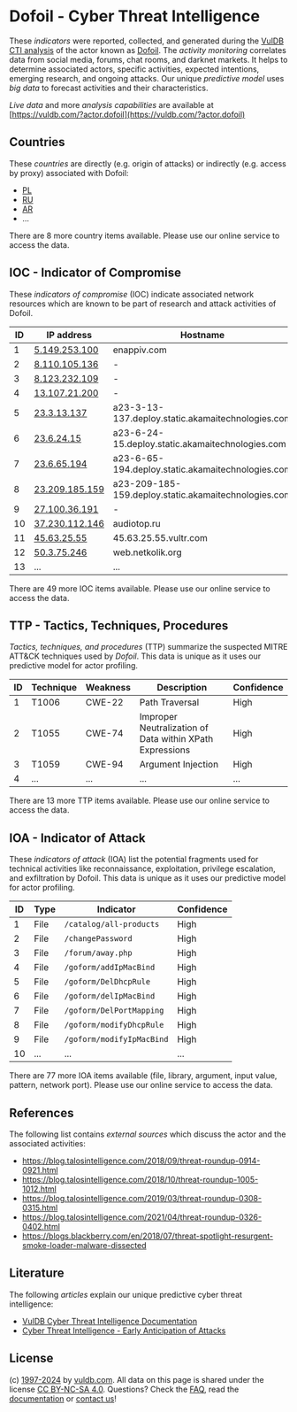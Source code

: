 # Dofoil - Cyber Threat Intelligence

These _indicators_ were reported, collected, and generated during the [VulDB CTI analysis](https://vuldb.com/?kb.cti) of the actor known as [Dofoil](https://vuldb.com/?actor.dofoil). The _activity monitoring_ correlates data from social media, forums, chat rooms, and darknet markets. It helps to determine associated actors, specific activities, expected intentions, emerging research, and ongoing attacks. Our unique _predictive model_ uses _big data_ to forecast activities and their characteristics.

_Live data_ and more _analysis capabilities_ are available at [https://vuldb.com/?actor.dofoil](https://vuldb.com/?actor.dofoil)

## Countries

These _countries_ are directly (e.g. origin of attacks) or indirectly (e.g. access by proxy) associated with Dofoil:

* [PL](https://vuldb.com/?country.pl)
* [RU](https://vuldb.com/?country.ru)
* [AR](https://vuldb.com/?country.ar)
* ...

There are 8 more country items available. Please use our online service to access the data.

## IOC - Indicator of Compromise

These _indicators of compromise_ (IOC) indicate associated network resources which are known to be part of research and attack activities of Dofoil.

ID | IP address | Hostname | Campaign | Confidence
-- | ---------- | -------- | -------- | ----------
1 | [5.149.253.100](https://vuldb.com/?ip.5.149.253.100) | enappiv.com | - | High
2 | [8.110.105.136](https://vuldb.com/?ip.8.110.105.136) | - | - | High
3 | [8.123.232.109](https://vuldb.com/?ip.8.123.232.109) | - | - | High
4 | [13.107.21.200](https://vuldb.com/?ip.13.107.21.200) | - | - | High
5 | [23.3.13.137](https://vuldb.com/?ip.23.3.13.137) | a23-3-13-137.deploy.static.akamaitechnologies.com | - | High
6 | [23.6.24.15](https://vuldb.com/?ip.23.6.24.15) | a23-6-24-15.deploy.static.akamaitechnologies.com | - | High
7 | [23.6.65.194](https://vuldb.com/?ip.23.6.65.194) | a23-6-65-194.deploy.static.akamaitechnologies.com | - | High
8 | [23.209.185.159](https://vuldb.com/?ip.23.209.185.159) | a23-209-185-159.deploy.static.akamaitechnologies.com | - | High
9 | [27.100.36.191](https://vuldb.com/?ip.27.100.36.191) | - | - | High
10 | [37.230.112.146](https://vuldb.com/?ip.37.230.112.146) | audiotop.ru | - | High
11 | [45.63.25.55](https://vuldb.com/?ip.45.63.25.55) | 45.63.25.55.vultr.com | - | Medium
12 | [50.3.75.246](https://vuldb.com/?ip.50.3.75.246) | web.netkolik.org | - | High
13 | ... | ... | ... | ...

There are 49 more IOC items available. Please use our online service to access the data.

## TTP - Tactics, Techniques, Procedures

_Tactics, techniques, and procedures_ (TTP) summarize the suspected MITRE ATT&CK techniques used by _Dofoil_. This data is unique as it uses our predictive model for actor profiling.

ID | Technique | Weakness | Description | Confidence
-- | --------- | -------- | ----------- | ----------
1 | T1006 | CWE-22 | Path Traversal | High
2 | T1055 | CWE-74 | Improper Neutralization of Data within XPath Expressions | High
3 | T1059 | CWE-94 | Argument Injection | High
4 | ... | ... | ... | ...

There are 13 more TTP items available. Please use our online service to access the data.

## IOA - Indicator of Attack

These _indicators of attack_ (IOA) list the potential fragments used for technical activities like reconnaissance, exploitation, privilege escalation, and exfiltration by Dofoil. This data is unique as it uses our predictive model for actor profiling.

ID | Type | Indicator | Confidence
-- | ---- | --------- | ----------
1 | File | `/catalog/all-products` | High
2 | File | `/changePassword` | High
3 | File | `/forum/away.php` | High
4 | File | `/goform/addIpMacBind` | High
5 | File | `/goform/DelDhcpRule` | High
6 | File | `/goform/delIpMacBind` | High
7 | File | `/goform/DelPortMapping` | High
8 | File | `/goform/modifyDhcpRule` | High
9 | File | `/goform/modifyIpMacBind` | High
10 | ... | ... | ...

There are 77 more IOA items available (file, library, argument, input value, pattern, network port). Please use our online service to access the data.

## References

The following list contains _external sources_ which discuss the actor and the associated activities:

* https://blog.talosintelligence.com/2018/09/threat-roundup-0914-0921.html
* https://blog.talosintelligence.com/2018/10/threat-roundup-1005-1012.html
* https://blog.talosintelligence.com/2019/03/threat-roundup-0308-0315.html
* https://blog.talosintelligence.com/2021/04/threat-roundup-0326-0402.html
* https://blogs.blackberry.com/en/2018/07/threat-spotlight-resurgent-smoke-loader-malware-dissected

## Literature

The following _articles_ explain our unique predictive cyber threat intelligence:

* [VulDB Cyber Threat Intelligence Documentation](https://vuldb.com/?kb.cti)
* [Cyber Threat Intelligence - Early Anticipation of Attacks](https://www.scip.ch/en/?labs.20201022)

## License

(c) [1997-2024](https://vuldb.com/?kb.changelog) by [vuldb.com](https://vuldb.com/?kb.about). All data on this page is shared under the license [CC BY-NC-SA 4.0](https://creativecommons.org/licenses/by-nc-sa/4.0/). Questions? Check the [FAQ](https://vuldb.com/?kb.faq), read the [documentation](https://vuldb.com/?kb) or [contact us](https://vuldb.com/?contact)!
